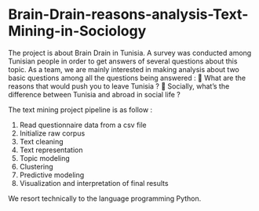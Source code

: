# Brain-Drain-reasons-analysis-Text-Mining-in-Sociology

The project is about Brain Drain in Tunisia. A survey was conducted among
Tunisian people in order to get answers of several questions about this topic. As a team, we are
mainly interested in making analysis about two basic questions among all the questions being
answered :
 What are the reasons that would push you to leave Tunisia ?
 Socially, what’s the difference between Tunisia and abroad in social life ?

The text mining project pipeline is as follow :
1. Read questionnaire data from a csv file
2. Initialize raw corpus
3. Text cleaning
4. Text representation
5. Topic modeling
6. Clustering
7. Predictive modeling
8. Visualization and interpretation of final results

We resort technically to the language programming Python.

